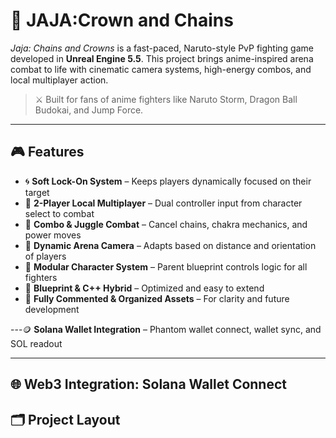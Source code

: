 # 👑 JAJA:Crown and Chains

*Jaja: Chains and Crowns* is a fast-paced, Naruto-style PvP fighting game developed in **Unreal Engine 5.5**. This project brings anime-inspired arena combat to life with cinematic camera systems, high-energy combos, and local multiplayer action.

> ⚔️ Built for fans of anime fighters like Naruto Storm, Dragon Ball Budokai, and Jump Force.

---

## 🎮 Features

- 🌀 **Soft Lock-On System** – Keeps players dynamically focused on their target
- 👥 **2-Player Local Multiplayer** – Dual controller input from character select to combat
- 👊 **Combo & Juggle Combat** – Cancel chains, chakra mechanics, and power moves
- 🎥 **Dynamic Arena Camera** – Adapts based on distance and orientation of players
- 🧬 **Modular Character System** – Parent blueprint controls logic for all fighters
- 💾 **Blueprint & C++ Hybrid** – Optimized and easy to extend
- 🧪 **Fully Commented & Organized Assets** – For clarity and future development

---🪙 **Solana Wallet Integration** – Phantom wallet connect, wallet sync, and SOL readout

---

## 🌐 Web3 Integration: Solana Wallet Connect

## 🗂️ Project Layout

